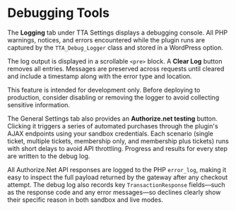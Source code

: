 # Debugging Tools

The **Logging** tab under TTA Settings displays a debugging console. All PHP warnings, notices, and errors encountered while the plugin runs are captured by the `TTA_Debug_Logger` class and stored in a WordPress option.

The log output is displayed in a scrollable `<pre>` block. A **Clear Log** button removes all entries. Messages are preserved across requests until cleared and include a timestamp along with the error type and location.

This feature is intended for development only. Before deploying to production, consider disabling or removing the logger to avoid collecting sensitive information.

The General Settings tab also provides an **Authorize.net testing** button. Clicking it triggers a series of automated purchases through the plugin's AJAX endpoints using your sandbox credentials. Each scenario (single ticket, multiple tickets, membership only, and membership plus tickets) runs with short delays to avoid API throttling. Progress and results for every step are written to the debug log.

All Authorize.Net API responses are logged to the PHP `error_log`, making it easy to inspect the full payload returned by the gateway after any checkout attempt. The debug log also records key `TransactionResponse` fields—such as the response code and any error messages—so declines clearly show their specific reason in both sandbox and live modes.
